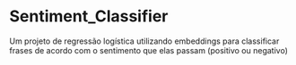 # Sentiment_Classifier
Um projeto de regressão logística utilizando embeddings para classificar frases de acordo com o sentimento que elas passam (positivo ou negativo)
